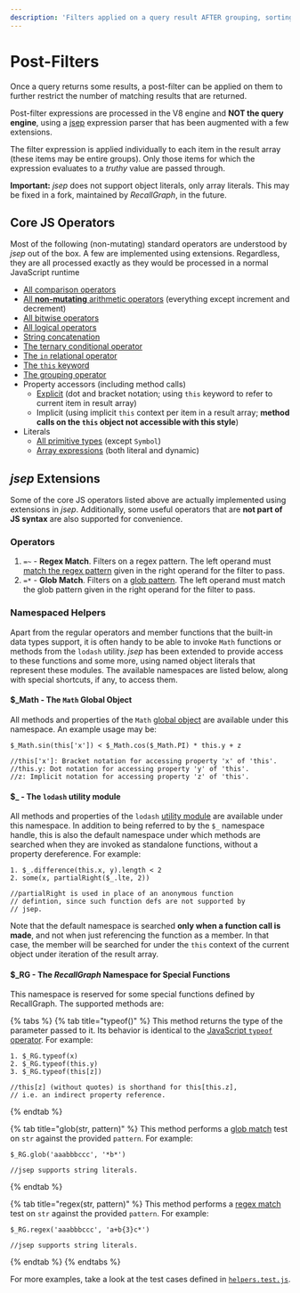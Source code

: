 ```yaml
---
description: 'Filters applied on a query result AFTER grouping, sorting and slicing.'
---
```


# Post-Filters

Once a query returns some results, a post-filter can be applied on them to further restrict the number of matching results that are returned.

Post-filter expressions are processed in the V8 engine and **NOT the query engine**, using a [jsep](https://github.com/soney/jsep) expression parser that has been augmented with a few extensions.

The filter expression is applied individually to each item in the result array \(these items may be entire groups\). Only those items for which the expression evaluates to a _truthy_ value are passed through.

**Important:** _jsep_ does not support object literals, only array literals. This may be fixed in a fork, maintained by _RecallGraph_, in the future.

## Core JS Operators

Most of the following \(non-mutating\) standard operators are understood by _jsep_ out of the box. A few are implemented using extensions. Regardless, they are all processed exactly as they would be processed in a normal JavaScript runtime

* [All comparison operators](https://developer.mozilla.org/en-US/docs/Web/JavaScript/Guide/Expressions_and_Operators#Comparison)
* [All **non-mutating** arithmetic operators](https://developer.mozilla.org/en-US/docs/Web/JavaScript/Guide/Expressions_and_Operators#Arithmetic) \(everything except increment and decrement\)
* [All bitwise operators](https://developer.mozilla.org/en-US/docs/Web/JavaScript/Guide/Expressions_and_Operators#Bitwise)
* [All logical operators](https://developer.mozilla.org/en-US/docs/Web/JavaScript/Guide/Expressions_and_Operators#Logical)
* [String concatenation](https://developer.mozilla.org/en-US/docs/Web/JavaScript/Guide/Expressions_and_Operators#String)
* [The ternary conditional operator](https://developer.mozilla.org/en-US/docs/Web/JavaScript/Guide/Expressions_and_Operators#Conditional)
* [The `in` relational operator](https://developer.mozilla.org/en-US/docs/Web/JavaScript/Guide/Expressions_and_Operators#in)
* [The `this` keyword](https://developer.mozilla.org/en-US/docs/Web/JavaScript/Guide/Expressions_and_Operators#this)
* [The grouping operator](https://developer.mozilla.org/en-US/docs/Web/JavaScript/Guide/Expressions_and_Operators#Grouping_operator)
* Property accessors \(including method calls\)
  * [Explicit](https://developer.mozilla.org/en-US/docs/Web/JavaScript/Reference/Operators/Property_Accessors) \(dot and bracket notation; using `this` keyword to refer to current item in result array\)
  * Implicit \(using implicit `this` context per item in a result array; **method calls on the `this` object not accessible with this style**\)
* Literals
  * [All primitive types](https://developer.mozilla.org/en-US/docs/Glossary/Primitive) \(except `Symbol`\)
  * [Array expressions](https://developer.mozilla.org/en-US/docs/Web/JavaScript/Reference/Global_Objects/Array) \(both literal and dynamic\)

## _jsep_ Extensions

Some of the core JS operators listed above are actually implemented using extensions in _jsep_. Additionally, some useful operators that are **not part of JS syntax** are also supported for convenience.

### **Operators**

1. `=~` - **Regex Match**. Filters on a regex pattern. The left operand must [match the regex pattern](https://developer.mozilla.org/en-US/docs/Web/JavaScript/Reference/Global_Objects/RegExp/test) given in the right operand for the filter to pass.
2. `=*` - **Glob Match**. Filters on a [glob pattern](./#glob-pattern). The left operand must match the glob pattern given in the right operand for the filter to pass.

### **Namespaced Helpers**

Apart from the regular operators and member functions that the built-in data types support, it is often handy to be able to invoke `Math` functions or methods from the `lodash` utility. _jsep_ has been extended to provide access to these functions and some more, using named object literals that represent these modules. The available namespaces are listed below, along with special shortcuts, if any, to access them.

#### **$\_Math - The `Math` Global Object**

All methods and properties of the `Math` [global object](https://developer.mozilla.org/en-US/docs/Web/JavaScript/Reference/Global_Objects/Math) are available under this namespace. An example usage may be:

```text
$_Math.sin(this['x']) < $_Math.cos($_Math.PI) * this.y + z

//this['x']: Bracket notation for accessing property 'x' of 'this'.
//this.y: Dot notation for accessing property 'y' of 'this'.
//z: Implicit notation for accessing property 'z' of 'this'.
```

#### $\_ - The `lodash` utility module

All methods and properties of the `lodash` [utility module](https://lodash.com/docs/) are available under this namespace. In addition to being referred to by the `$_` namespace handle, this is also the default namespace under which methods are searched when they are invoked as standalone functions, without a property dereference. For example:

```text
1. $_.difference(this.x, y).length < 2
2. some(x, partialRight($_.lte, 2))

//partialRight is used in place of an anonymous function
// defintion, since such function defs are not supported by
// jsep.
```

Note that the default namespace is searched **only when a function call is made**, and not when just referencing the function as a member. In that case, the member will be searched for under the `this` context of the current object under iteration of the result array.

#### **$\_RG - The** _**RecallGraph**_ **Namespace for Special Functions**

This namespace is reserved for some special functions defined by RecallGraph. The supported methods are:

{% tabs %}
{% tab title="typeof\(<operand>\)" %}
This method returns the type of the parameter passed to it.  Its behavior is identical to the [JavaScript `typeof` operator](https://developer.mozilla.org/en-US/docs/Web/JavaScript/Reference/Operators/typeof). For example:

```text
1. $_RG.typeof(x)
2. $_RG.typeof(this.y)
3. $_RG.typeof(this[z])

//this[z] (without quotes) is shorthand for this[this.z],
// i.e. an indirect property reference.
```
{% endtab %}

{% tab title="glob\(str, pattern\)" %}
This method performs a [glob match](./#glob-pattern) test on `str` against the provided `pattern`. For example:

```text
$_RG.glob('aaabbbccc', '*b*')

//jsep supports string literals.
```
{% endtab %}

{% tab title="regex\(str, pattern\)" %}
This method performs a [regex match](https://developer.mozilla.org/en-US/docs/Web/JavaScript/Reference/Global_Objects/RegExp/test) test on `str` against the provided `pattern`. For example:

```text
$_RG.regex('aaabbbccc', 'a+b{3}c*')

//jsep supports string literals.
```
{% endtab %}
{% endtabs %}

For more examples, take a look at the test cases defined in [`helpers.test.js`](https://github.com/RecallGraph/RecallGraph/blob/b1d01aaf73bb05037ac68718ab8c661e134ee980/test/unit/lib/operations/helpers.test.js#L31).

